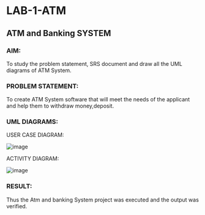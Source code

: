 # LAB-1-ATM
## ATM and Banking SYSTEM
### AIM: 
To study the problem statement, SRS document and draw all the UML diagrams of ATM
System.
### PROBLEM STATEMENT:
To create ATM System software that will meet the needs of the applicant and help them
to withdraw money,deposit.
### UML DIAGRAMS:

USER CASE DIAGRAM:

![image](https://github.com/SriSaiPriyaSenthilvel/LAB-1-ATM/assets/119475702/ec45c28b-df61-4094-82a0-c6926b3ff47a)

ACTIVITY DIAGRAM:

![image](https://github.com/SriSaiPriyaSenthilvel/LAB-1-ATM/assets/119475702/d4366f28-a9a4-4ce9-8a3d-37cd5e33a213)


### RESULT: 
Thus the Atm and banking System project was executed and the output was verified.
